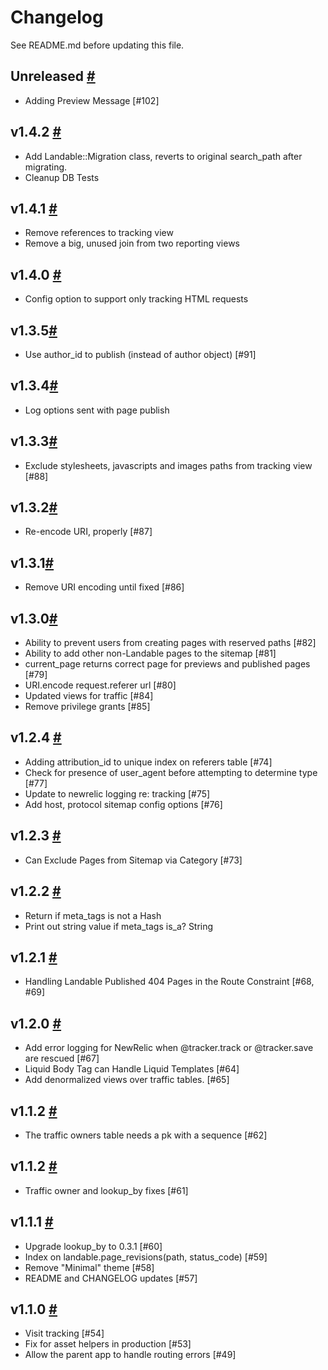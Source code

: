 # Changelog

See README.md before updating this file.

## Unreleased [#](https://git.cashnetusa.com/trogdor/landable/compare/v1.4.2...master)
* Adding Preview Message [#102]

## v1.4.2 [#](https://git.cashnetusa.com/trogdor/landable/compare/v1.4.1...v1.4.2)
* Add Landable::Migration class, reverts to original search_path after migrating.
* Cleanup DB Tests

## v1.4.1 [#](https://git.cashnetusa.com/trogdor/landable/compare/v1.4.0...v1.4.1)
* Remove references to tracking view
* Remove a big, unused join from two reporting views

## v1.4.0 [#](https://git.cashnetusa.com/trogdor/landable/compare/v1.3.5...v1.4.0)
* Config option to support only tracking HTML requests

## v1.3.5[#](https://git.cashnetusa.com/trogdor/landable/compare/v1.3.4...v1.3.5)
* Use author_id to publish (instead of author object) [#91]

## v1.3.4[#](https://git.cashnetusa.com/trogdor/landable/compare/v1.3.3...v1.3.4)
* Log options sent with page publish

## v1.3.3[#](https://git.cashnetusa.com/trogdor/landable/compare/v1.3.2...v1.3.3)
* Exclude stylesheets, javascripts and images paths from tracking view [#88]

## v1.3.2[#](https://git.cashnetusa.com/trogdor/landable/compare/v1.3.1...v1.3.2)
* Re-encode URI, properly [#87]

## v1.3.1[#](https://git.cashnetusa.com/trogdor/landable/compare/v1.3.0...v1.3.1)
* Remove URI encoding until fixed [#86]

## v1.3.0[#](https://git.cashnetusa.com/trogdor/landable/compare/v1.2.4...v1.3.0)
* Ability to prevent users from creating pages with reserved paths [#82]
* Ability to add other non-Landable pages to the sitemap [#81]
* current_page returns correct page for previews and published pages [#79]
* URI.encode request.referer url [#80]
* Updated views for traffic [#84]
* Remove privilege grants [#85]

## v1.2.4 [#](https://git.cashnetusa.com/trogdor/landable/compare/v1.2.3...v1.2.4)
* Adding attribution_id to unique index on referers table [#74]
* Check for presence of user_agent before attempting to determine type [#77]
* Update to newrelic logging re: tracking [#75]
* Add host, protocol sitemap config options [#76]

## v1.2.3 [#](https://git.cashnetusa.com/trogdor/landable/compare/v1.2.2...v1.2.3)
* Can Exclude Pages from Sitemap via Category [#73]

## v1.2.2 [#](https://git.cashnetusa.com/trogdor/landable/compare/v1.2.1...v1.2.2)
* Return if meta_tags is not a Hash
* Print out string value if meta_tags is_a? String

## v1.2.1 [#](https://git.cashnetusa.com/trogdor/landable/compare/v1.2.0...v1.2.1)
* Handling Landable Published 404 Pages in the Route Constraint [#68, #69]

## v1.2.0 [#](https://git.cashnetusa.com/trogdor/landable/compare/v1.1.3...v1.2.0)
* Add error logging for NewRelic when @tracker.track or @tracker.save are rescued [#67]
* Liquid Body Tag can Handle Liquid Templates [#64]
* Add denormalized views over traffic tables. [#65]

## v1.1.2 [#](https://git.cashnetusa.com/trogdor/landable/compare/v1.1.2...v1.1.3)

* The traffic owners table needs a pk with a sequence [#62]

## v1.1.2 [#](https://git.cashnetusa.com/trogdor/landable/compare/v1.1.1...v1.1.2)

* Traffic owner and lookup_by fixes [#61]

## v1.1.1 [#](https://git.cashnetusa.com/trogdor/landable/compare/v1.1.0...v1.1.1)

* Upgrade lookup_by to 0.3.1 [#60]
* Index on landable.page_revisions(path, status_code) [#59]
* Remove "Minimal" theme [#58]
* README and CHANGELOG updates [#57]

## v1.1.0 [#](https://git.cashnetusa.com/trogdor/landable/compare/v1.0.6...v1.1.0)

* Visit tracking [#54]
* Fix for asset helpers in production [#53]
* Allow the parent app to handle routing errors [#49]
